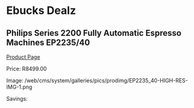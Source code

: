 
# Ebucks Dealz
## Philips Series 2200 Fully Automatic Espresso Machines EP2235/40
[Product Page](https://www.ebucks.com/web/shop/productSelected.do?prodId=1165756736&catId=704984897)

Price: R8499.00

Image: /web/cms/system/galleries/pics/prodimg/EP2235_40-HIGH-RES-IMG-1.png

Savings: 


	